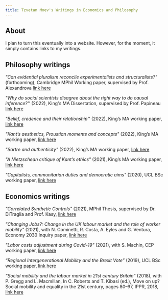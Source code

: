 ```yaml
---
title: Tzvetan Moev's Writings in Economics and Philosophy
---
```




## About

I plan to turn this eventually into a website. However, for the moment, it simply contains links to my writings.

## Philosophy writings 

_"Can evidential pluralism reconcile experimentalists and structuralists?"_ (forthcoming), Cambridge MPhil Working paper, supervised by Prof. Alexandrova [link here](https://github.com/tzvetanmoev/writings/blob/main/causal_inference.pdf)

_"Why do social scientists disagree about the right way to do causal inference?''_ (2022), King's MA Dissertation, supervised by Prof. Papineau [link here](https://github.com/tzvetanmoev/writings/blob/main/causal_inference.pdf)

_"Belief, credence and their relationship''_ (2022), King’s MA working paper, [link here](https://github.com/tzvetanmoev/writings/blob/main/belief_credence.pdf)

_"Kant’s aesthetics, Proustian moments and concepts"_ (2022), King’s MA working paper, [link here](https://github.com/tzvetanmoev/writings/blob/main/Kants_aesthetics.pdf)

_"Sartre and authenticity"_ (2022), King’s MA working paper, [link here](https://github.com/tzvetanmoev/writings/blob/main/Sartre_authenticity.pdf)

_"A Nietzschean critique of Kant’s ethics"_ (2021), King’s MA working paper, [link here](https://github.com/tzvetanmoev/writings/blob/main/Nietzschean_critique_Kant.pdf)

_"Capitalists, communitarian duties and democratic aims"_ (2020), UCL BSc working paper, [link here](https://github.com/tzvetanmoev/writings/blob/main/capitalists_duties.pdf)



## Economics writings

_"Correlated Synthetic Controls"_ (2021), MPhil Thesis, supervised by Dr. DiTraglia and Prof. Kasy, [link here](https://github.com/tzvetanmoev/writings/blob/main/corr_synth_contr.pdf)

_"Changing Jobs?: Change in the UK labour market and the role of worker mobility"_ (2021), with N. Cominetti, R. Costa, A. Eyles and G. Ventura, Economy 2030 Inquiry paper, [link here](https://github.com/tzvetanmoev/writings/blob/main/changing_jobs.pdf)

_"Labor costs adjustment during Covid-19"_ (2021), with S. Machin, CEP working paper, [link here](https://github.com/tzvetanmoev/writings/blob/main/covid_labour_costs.pdf)

_“Regional Intergenerational Mobility and the Brexit Vote”_ (2019), UCL BSc working paper, [link here](https://github.com/tzvetanmoev/writings/blob/main/brexit_mobility.pdf)

_“Social mobility and the labour market in 21st century Britain”_ (2018), with P. Gregg and L. Macmillan, In C. Roberts and T. Kibasi (ed.), Move on up? Social mobility and equality in the 21st century, pages 80–97, IPPR, 2018, [link here](https://github.com/tzvetanmoev/writings/blob/main/move_on_up.pdf)





